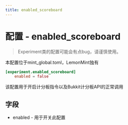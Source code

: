 ```yaml
---
title: enabled_scoreboard
---
```


# 配置 - enabled_scoreboard

> Experiment类的配置可能会有点bug，请谨慎使用。

本配置位于mint_global.toml，LemonMint独有

```toml
[experiment.enabled_scoreboard]
    enabled = false
```

该配置用于开启计分板指令以及Bukkit计分板API的正常调用

## 字段

 - enabled - 用于开关此配置
